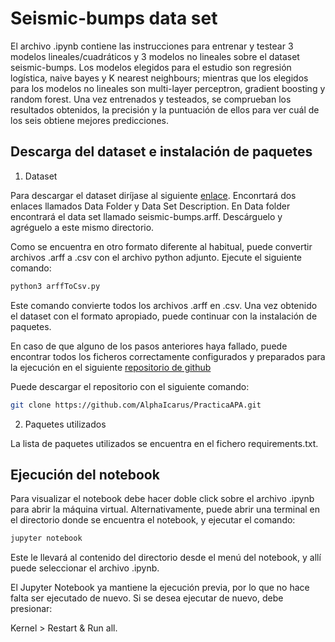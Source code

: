 # Seismic-bumps data set

El archivo .ipynb contiene las instrucciones para entrenar y testear 3 modelos lineales/cuadráticos y 3 modelos no lineales sobre el dataset seismic-bumps. Los modelos elegidos para el estudio son regresión logística, naive bayes y K nearest neighbours; mientras que los elegidos para los modelos no lineales son multi-layer perceptron, gradient boosting y random forest. Una vez entrenados y testeados, se comprueban los resultados obtenidos, la precisión y la puntuación de ellos para ver cuál de los seis obtiene mejores predicciones. 

## Descarga del dataset e instalación de paquetes

1) Dataset

Para descargar el dataset diríjase al siguiente [enlace](http://archive.ics.uci.edu/ml/datasets/seismic-bumps). Enconrtará dos enlaces llamados Data Folder y Data Set Description. En Data folder encontrará el data set llamado seismic-bumps.arff. Descárguelo y agréguelo a este mismo directorio.

Como se encuentra en otro formato diferente al habitual, puede convertir archivos .arff a .csv con el archivo python adjunto. Ejecute el siguiente comando:

```bash
python3 arffToCsv.py
```

Este comando convierte todos los archivos .arff en .csv. Una vez obtenido el dataset con el formato apropiado, puede continuar con la instalación de paquetes.

En caso de que alguno de los pasos anteriores haya fallado, puede encontrar todos los ficheros correctamente configurados y preparados para la ejecución en el siguiente [repositorio de github](https://github.com/AlphaIcarus/PracticaAPA.git)

Puede descargar el repositorio con el siguiente comando:

```bash
git clone https://github.com/AlphaIcarus/PracticaAPA.git
```

2) Paquetes utilizados

La lista de paquetes utilizados se encuentra en el fichero requirements.txt.

## Ejecución del notebook

Para visualizar el notebook debe hacer doble click sobre el archivo .ipynb para abrir la máquina virtual. Alternativamente, puede abrir una terminal en el directorio donde se encuentra el notebook, y ejecutar el comando:

```bash
jupyter notebook
```

Este le llevará al contenido del directorio desde el menú del notebook, y allí puede seleccionar el archivo .ipynb.

El Jupyter Notebook ya mantiene la ejecución previa, por lo que no hace falta ser ejecutado de nuevo. Si se desea ejecutar de nuevo, debe presionar:

Kernel > Restart & Run all.
